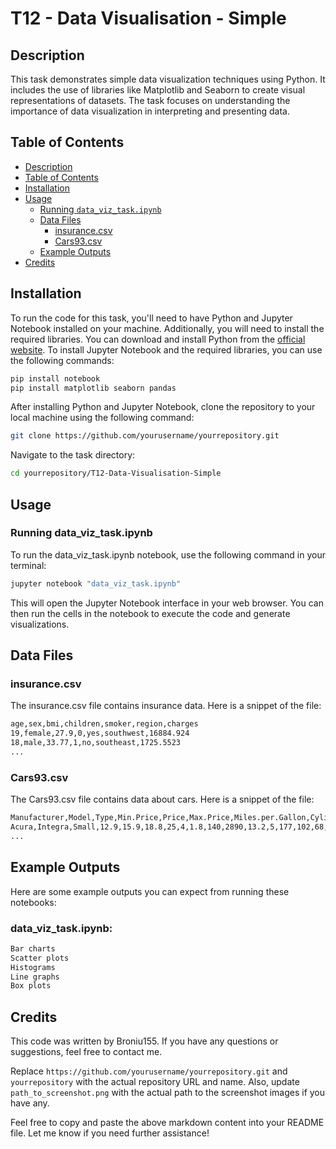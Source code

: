 # T12 - Data Visualisation - Simple

## Description
This task demonstrates simple data visualization techniques using Python. It includes the use of libraries like Matplotlib and Seaborn to create visual representations of datasets. The task focuses on understanding the importance of data visualization in interpreting and presenting data.

## Table of Contents
- [Description](#description)
- [Table of Contents](#table-of-contents)
- [Installation](#installation)
- [Usage](#usage)
  - [Running `data_viz_task.ipynb`](#running-data_viz_taskipynb)
  - [Data Files](#data-files)
    - [insurance.csv](#insurancecsv)
    - [Cars93.csv](#cars93csv)
  - [Example Outputs](#example-outputs)
- [Credits](#credits)

## Installation
To run the code for this task, you'll need to have Python and Jupyter Notebook installed on your machine. Additionally, you will need to install the required libraries. You can download and install Python from the [official website](https://www.python.org/downloads/). To install Jupyter Notebook and the required libraries, you can use the following commands:
```sh
pip install notebook
pip install matplotlib seaborn pandas
```

After installing Python and Jupyter Notebook, clone the repository to your local machine using the following command:
```sh
git clone https://github.com/yourusername/yourrepository.git
```

Navigate to the task directory:

```sh
cd yourrepository/T12-Data-Visualisation-Simple
```

## Usage

### Running data_viz_task.ipynb

To run the data_viz_task.ipynb notebook, use the following command in your terminal:

```sh
jupyter notebook "data_viz_task.ipynb"
```

This will open the Jupyter Notebook interface in your web browser. You can then run the cells in the notebook to execute the code and generate visualizations.

## Data Files

### insurance.csv
The insurance.csv file contains insurance data. Here is a snippet of the file:

```sh
age,sex,bmi,children,smoker,region,charges
19,female,27.9,0,yes,southwest,16884.924
18,male,33.77,1,no,southeast,1725.5523
...
```

### Cars93.csv
The Cars93.csv file contains data about cars. Here is a snippet of the file:

```sh
Manufacturer,Model,Type,Min.Price,Price,Max.Price,Miles.per.Gallon,Cylinders,EngineSize,Horsepower,Rev.per.mile,Fuel.tank.capacity,Passengers,Length,Wheelbase,Width,Turn.circle,Rear.seat.room,Luggage.room,Weight,Origin,Make
Acura,Integra,Small,12.9,15.9,18.8,25,4,1.8,140,2890,13.2,5,177,102,68,37,26.5,11,2705,non-USA,Acura Integra
...
```

## Example Outputs
Here are some example outputs you can expect from running these notebooks:

### data_viz_task.ipynb:
```sh
Bar charts
Scatter plots
Histograms
Line graphs
Box plots
```

## Credits
This code was written by Broniu155. If you have any questions or suggestions, feel free to contact me.

Replace `https://github.com/yourusername/yourrepository.git` and `yourrepository` with the actual repository URL and name. Also, update `path_to_screenshot.png` with the actual path to the screenshot images if you have any.

Feel free to copy and paste the above markdown content into your README file. Let me know if you need further assistance!




